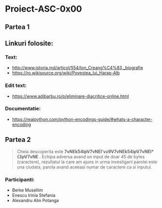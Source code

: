 # Proiect-ASC-0x00

## Partea 1


## Linkuri folosite:


### Text:

- http://www.istoria.md/articol/554/Ion_Creang%C4%83,_biografie 
- https://ro.wikisource.org/wiki/Povestea_lui_Harap-Alb

### Edit text:

- https://www.adibarbu.ro/p/eliminare-diacritice-online.html

### Documentatie:

- https://realpython.com/python-encodings-guide/#whats-a-character-encoding


## Partea 2

> Cheia descoperita este __7vNEk54ipV7vNEl'vz9V7vNEk54ipV7vNEl*{3pV7vNE__ . Echipa adversa avand un input de doar 45 de bytes (caractere), rezultatul la care am ajuns in urma investigarii parolei este una ciudata, parola avand aceeasi numar de caractere ca si inputul.

### Participanti:

- Berke Musellim
- Enescu Irinia Stefania
- Alexandru Alin Potanga
